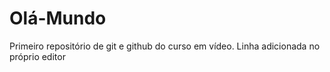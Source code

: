 # Olá-Mundo
 Primeiro repositório de git e github do curso em vídeo.
 Linha adicionada no próprio editor
